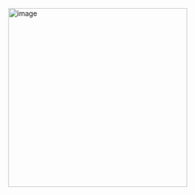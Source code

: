 <img width="361" alt="image" src="https://github.com/ludwich66/Quansheng_UV-K5_Firmware/blob/main/hardware/pcb_back_01.jpg">
